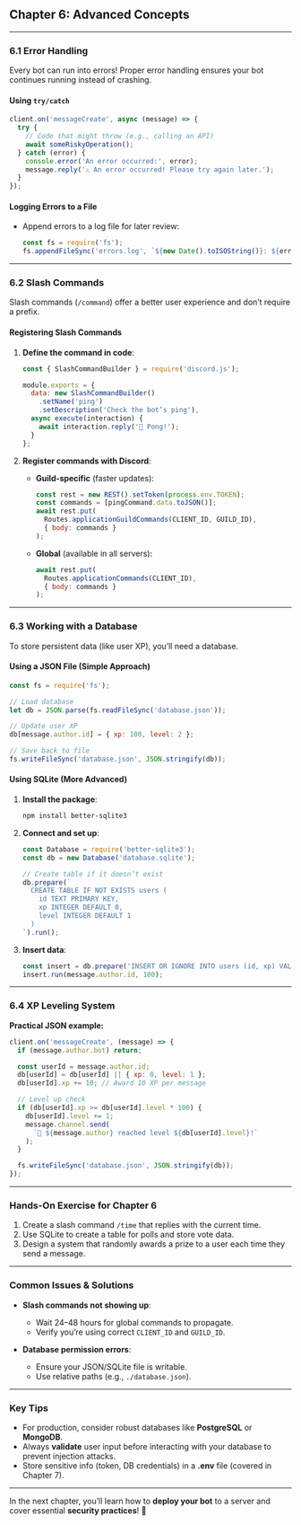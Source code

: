 ## **Chapter 6: Advanced Concepts**

---

### **6.1 Error Handling**

Every bot can run into errors! Proper error handling ensures your bot continues running instead of crashing.

#### **Using `try/catch`**

```javascript
client.on('messageCreate', async (message) => {
  try {
    // Code that might throw (e.g., calling an API)
    await someRiskyOperation();
  } catch (error) {
    console.error('An error occurred:', error);
    message.reply('⚠️ An error occurred! Please try again later.');
  }
});
```

#### **Logging Errors to a File**

* Append errors to a log file for later review:

  ```javascript
  const fs = require('fs');
  fs.appendFileSync('errors.log', `${new Date().toISOString()}: ${error.stack}\n`);
  ```

---

### **6.2 Slash Commands**

Slash commands (`/command`) offer a better user experience and don’t require a prefix.

#### **Registering Slash Commands**

1. **Define the command in code**:

   ```javascript
   const { SlashCommandBuilder } = require('discord.js');

   module.exports = {
     data: new SlashCommandBuilder()
       .setName('ping')
       .setDescription('Check the bot’s ping'),
     async execute(interaction) {
       await interaction.reply('🏓 Pong!');
     }
   };
   ```
2. **Register commands with Discord**:

   * **Guild-specific** (faster updates):

     ```javascript
     const rest = new REST().setToken(process.env.TOKEN);
     const commands = [pingCommand.data.toJSON()];
     await rest.put(
       Routes.applicationGuildCommands(CLIENT_ID, GUILD_ID),
       { body: commands }
     );
     ```
   * **Global** (available in all servers):

     ```javascript
     await rest.put(
       Routes.applicationCommands(CLIENT_ID),
       { body: commands }
     );
     ```

---

### **6.3 Working with a Database**

To store persistent data (like user XP), you’ll need a database.

#### **Using a JSON File (Simple Approach)**

```javascript
const fs = require('fs');

// Load database
let db = JSON.parse(fs.readFileSync('database.json'));

// Update user XP
db[message.author.id] = { xp: 100, level: 2 };

// Save back to file
fs.writeFileSync('database.json', JSON.stringify(db));
```

#### **Using SQLite (More Advanced)**

1. **Install the package**:

   ```bash
   npm install better-sqlite3
   ```
2. **Connect and set up**:

   ```javascript
   const Database = require('better-sqlite3');
   const db = new Database('database.sqlite');

   // Create table if it doesn’t exist
   db.prepare(`
     CREATE TABLE IF NOT EXISTS users (
       id TEXT PRIMARY KEY,
       xp INTEGER DEFAULT 0,
       level INTEGER DEFAULT 1
     )
   `).run();
   ```
3. **Insert data**:

   ```javascript
   const insert = db.prepare('INSERT OR IGNORE INTO users (id, xp) VALUES (?, ?)');
   insert.run(message.author.id, 100);
   ```

---

### **6.4 XP Leveling System**

**Practical JSON example:**

```javascript
client.on('messageCreate', (message) => {
  if (message.author.bot) return;

  const userId = message.author.id;
  db[userId] = db[userId] || { xp: 0, level: 1 };
  db[userId].xp += 10; // Award 10 XP per message

  // Level up check
  if (db[userId].xp >= db[userId].level * 100) {
    db[userId].level += 1;
    message.channel.send(
      `🎉 ${message.author} reached level ${db[userId].level}!`
    );
  }

  fs.writeFileSync('database.json', JSON.stringify(db));
});
```

---

### **Hands-On Exercise for Chapter 6**

1. Create a slash command `/time` that replies with the current time.
2. Use SQLite to create a table for polls and store vote data.
3. Design a system that randomly awards a prize to a user each time they send a message.

---

### **Common Issues & Solutions**

* **Slash commands not showing up**:

  * Wait 24–48 hours for global commands to propagate.
  * Verify you’re using correct `CLIENT_ID` and `GUILD_ID`.
* **Database permission errors**:

  * Ensure your JSON/SQLite file is writable.
  * Use relative paths (e.g., `./database.json`).

---

### **Key Tips**

* For production, consider robust databases like **PostgreSQL** or **MongoDB**.
* Always **validate** user input before interacting with your database to prevent injection attacks.
* Store sensitive info (token, DB credentials) in a **.env** file (covered in Chapter 7).

---

In the next chapter, you’ll learn how to **deploy your bot** to a server and cover essential **security practices**! 🚀